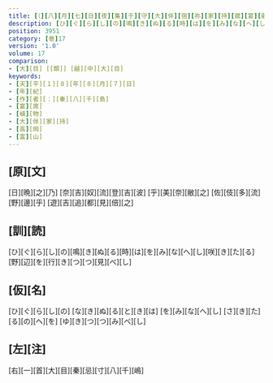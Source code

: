 ```yaml
---
title: [（][八][月][七][日][夜][集][于][守][大][伴][宿][祢][家][持][舘][宴][歌][）]
description: [ひ][ぐ][ら][し][の][鳴][き][ぬ][る][時][は][を][み][な][へ][し][咲][き][た][る][野][辺][を][行][き][つ][つ][見][べ][し]
position: 3951
category: [巻]17
version: '1.0'
volume: 17
comparison:
- [大][目] [[類]] [越][中][大][目]
keywords:
- [天][平][１][８][年][８][月][７][日]
- [年][紀]
- [作][者][：][秦][八][千][島]
- [宴][席]
- [植][物]
- [大][伴][家][持]
- [高][岡]
- [富][山]
---
```


## [原][文]

[日][晩][之][乃] [奈][吉][奴][流][登][吉][波] [乎][美][奈][敝][之] [佐][伎][多][流][野][邊][乎] [遊][吉][追][都][見][倍][之]

## [訓][読]

[ひ][ぐ][ら][し][の][鳴][き][ぬ][る][時][は][を][み][な][へ][し][咲][き][た][る][野][辺][を][行][き][つ][つ][見][べ][し]

## [仮][名]

[ひ][ぐ][ら][し][の] [な][き][ぬ][る][と][き][は] [を][み][な][へ][し] [さ][き][た][る][の][へ][を] [ゆ][き][つ][つ][み][べ][し]

## [左][注]

[右][一][首][大][目][秦][忌][寸][八][千][嶋]

